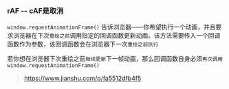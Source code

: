 ### rAF -- cAF是取消


`window.requestAnimationFrame()` 告诉浏览器——你希望执行一个动画，并且要求浏览器在下次`重绘之前`调用指定的回调函数更新动画。该方法需要传入一个回调函数作为参数，该回调函数会在浏览器下一次`重绘之前执行`

若你想在浏览器下次重绘之前`继续更新`下一帧动画，那么回调函数自身必须`再次调用window.requestAnimationFrame()`

> https://www.jianshu.com/p/fa5512dfb4f5